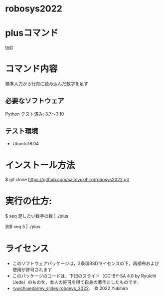 # robosys2022

# plusコマンド

[test](https://github.com/saitoyukihiro/robosys202x/actions/workflows/test.yml/badge.svg)

# コマンド内容
標準入力から行毎に読み込んだ数字を足す

## 必要なソフトウェア
 Python テスト済み: 3.7〜3.10

## テスト環境
* Ubuntu18.04

# インストール方法
$ git clone https://github.com/saitoyukihiro/robosys2022.git

# 実行の仕方:
$ seq 足したい数字の数 | ./plus

例$ seq 5 | ./plus

# ライセンス
* このソフトウェアパッケージは，3条項BSDライセンスの下，再頒布および使用が許可されます
* このパッケージのコードは，下記のスライド（CC-BY-SA 4.0 by Ryuichi Ueda）のものを，本人の許可を得て自身の著作としたものです．
* [ryuichiueda/my_slides robosys_2022](https://github.com/ryuichiueda/my_slides/tree/master/robosys_2022)．
© 2022 Yukihiro
